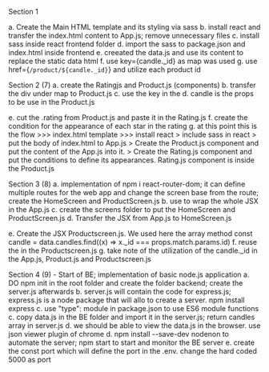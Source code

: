 Section 1

a. Create the Main HTML template and its styling via sass
b. install react and transfer the index.html content to App.js; remove unnecessary files
c. install sass inside react frontend folder
d. import the sass to package.json and index.html inside frontend
e. creeated the data.js and use its content to replace the static data html
f. use key={candle._id} as map was used
g. use href={`/product/${candle._id}`} and utilize each product id

Section 2 (7)
a. create the Ratingjs and Product.js (components)
b. transfer the div under map to Product.js
c. use the key in the <Product key={candle._id} candle={candle}></Product>
d. candle is the props to be use in the Product.js

e. cut the .rating from Product.js and paste it in the Rating.js
f. create the condition for the appearance of each star in the rating
g. at this point this is the flow >>> index.html template >>> install react > include sass in react > put the body of index.html to App.js > Create the Product.js component and put the content of the App.js into it. > 
    Create the Rating.js component and put the conditions to define its appearances. Rating.js component is inside the Product.js

Section 3 (8)
a. implementation of npm i react-router-dom; it can define multiple routes for the web app and change the screen base from the route; create the HomeScreen and ProductScreen.js
b. use <BrowserRouter> to wrap the whole JSX in the App.js
c. create the screens folder to put the HomeScreen and ProductScreen.js
d. Transfer the <Product> JSX from App.js to HomeScreen.js

e. Create the JSX Productscreen.js. We used here the array method const candle = data.candles.find((x) => x._id === props.match.params.id)
f. reuse the <Rating> in the Productscreen.js
g. take note of the utilization of the candle._id in the App.js, Product.js and Productscreen.js

Section 4 (9) - Start of BE; implementation of basic node.js application
a. DO npm init in the root folder and create the folder backend; create the server.js afterwards
b. server.js will contain the code for express.js; express.js is a node package that will allo to create a server. npm install express
c. use "type": module in package.json to use ES6 module functions
c. copy data.js in the BE folder and import it in the server.js; return candles array in server.js
d. we should be able to view the data.js in the browser. use json viewer plugin of chrome
d. npm install --save-dev nodenon to automate the server; npm start to start and monitor the BE server
e. create the const port which will define the port in the .env. change the hard coded 5000 as port

